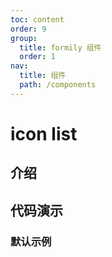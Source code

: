 ```yaml
---
toc: content
order: 9
group:
  title: formily 组件
  order: 1
nav:
  title: 组件
  path: /components
---
```


# icon list

## 介绍

## 代码演示

### 默认示例

<code src="./demos/default.tsx"></code>

<API></API>
